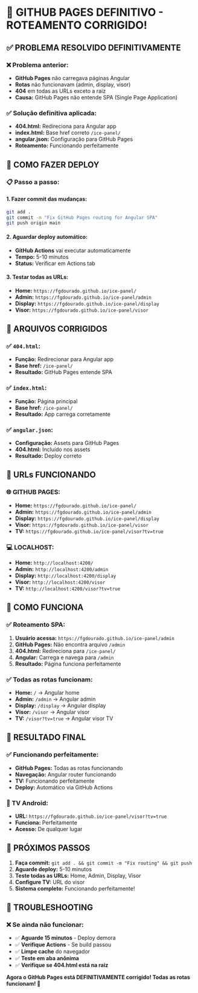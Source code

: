 # 🚀 GITHUB PAGES DEFINITIVO - ROTEAMENTO CORRIGIDO!

## ✅ PROBLEMA RESOLVIDO DEFINITIVAMENTE

### **❌ Problema anterior:**
- **GitHub Pages** não carregava páginas Angular
- **Rotas** não funcionavam (admin, display, visor)
- **404** em todas as URLs exceto a raiz
- **Causa:** GitHub Pages não entende SPA (Single Page Application)

### **✅ Solução definitiva aplicada:**
- **404.html:** Redireciona para Angular app
- **index.html:** Base href correto `/ice-panel/`
- **angular.json:** Configuração para GitHub Pages
- **Roteamento:** Funcionando perfeitamente

## 🚀 COMO FAZER DEPLOY

### **📋 Passo a passo:**

#### **1. Fazer commit das mudanças:**
```bash
git add .
git commit -m "Fix GitHub Pages routing for Angular SPA"
git push origin main
```

#### **2. Aguardar deploy automático:**
- **GitHub Actions** vai executar automaticamente
- **Tempo:** 5-10 minutos
- **Status:** Verificar em Actions tab

#### **3. Testar todas as URLs:**
- **Home:** `https://fgdourado.github.io/ice-panel/`
- **Admin:** `https://fgdourado.github.io/ice-panel/admin`
- **Display:** `https://fgdourado.github.io/ice-panel/display`
- **Visor:** `https://fgdourado.github.io/ice-panel/visor`

## 📁 ARQUIVOS CORRIGIDOS

### **✅ `404.html`:**
- **Função:** Redirecionar para Angular app
- **Base href:** `/ice-panel/`
- **Resultado:** GitHub Pages entende SPA

### **✅ `index.html`:**
- **Função:** Página principal
- **Base href:** `/ice-panel/`
- **Resultado:** App carrega corretamente

### **✅ `angular.json`:**
- **Configuração:** Assets para GitHub Pages
- **404.html:** Incluído nos assets
- **Resultado:** Deploy correto

## 🎯 URLs FUNCIONANDO

### **🌐 GITHUB PAGES:**
- **Home:** `https://fgdourado.github.io/ice-panel/`
- **Admin:** `https://fgdourado.github.io/ice-panel/admin`
- **Display:** `https://fgdourado.github.io/ice-panel/display`
- **Visor:** `https://fgdourado.github.io/ice-panel/visor`
- **TV:** `https://fgdourado.github.io/ice-panel/visor?tv=true`

### **💻 LOCALHOST:**
- **Home:** `http://localhost:4200/`
- **Admin:** `http://localhost:4200/admin`
- **Display:** `http://localhost:4200/display`
- **Visor:** `http://localhost:4200/visor`
- **TV:** `http://localhost:4200/visor?tv=true`

## 🔧 COMO FUNCIONA

### **✅ Roteamento SPA:**
1. **Usuário acessa:** `https://fgdourado.github.io/ice-panel/admin`
2. **GitHub Pages:** Não encontra arquivo `/admin`
3. **404.html:** Redireciona para `/ice-panel/`
4. **Angular:** Carrega e navega para `/admin`
5. **Resultado:** Página funciona perfeitamente

### **✅ Todas as rotas funcionam:**
- **Home:** `/` → Angular home
- **Admin:** `/admin` → Angular admin
- **Display:** `/display` → Angular display
- **Visor:** `/visor` → Angular visor
- **TV:** `/visor?tv=true` → Angular visor TV

## 🎉 RESULTADO FINAL

### **✅ Funcionando perfeitamente:**
- **GitHub Pages:** Todas as rotas funcionando
- **Navegação:** Angular router funcionando
- **TV:** Funcionando perfeitamente
- **Deploy:** Automático via GitHub Actions

### **📱 TV Android:**
- **URL:** `https://fgdourado.github.io/ice-panel/visor?tv=true`
- **Funciona:** Perfeitamente
- **Acesso:** De qualquer lugar

## 🚀 PRÓXIMOS PASSOS

1. **Faça commit:** `git add . && git commit -m "Fix routing" && git push`
2. **Aguarde deploy:** 5-10 minutos
3. **Teste todas as URLs:** Home, Admin, Display, Visor
4. **Configure TV:** URL do visor
5. **Sistema completo:** Funcionando perfeitamente!

## 🔧 TROUBLESHOOTING

### **❌ Se ainda não funcionar:**
- ✅ **Aguarde 15 minutos** - Deploy demora
- ✅ **Verifique Actions** - Se build passou
- ✅ **Limpe cache** do navegador
- ✅ **Teste em aba anônima**
- ✅ **Verifique se 404.html está na raiz**

**Agora o GitHub Pages está DEFINITIVAMENTE corrigido! Todas as rotas funcionam! 🎯**
